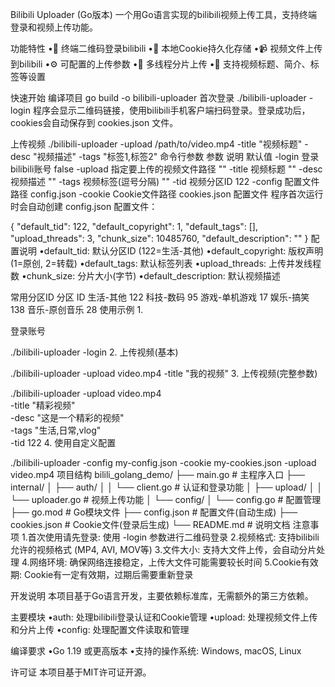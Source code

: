 Bilibili Uploader (Go版本)
一个用Go语言实现的bilibili视频上传工具，支持终端登录和视频上传功能。

功能特性
•🔐 终端二维码登录bilibili
•💾 本地Cookie持久化存储
•📹 视频文件上传到bilibili
•⚙️ 可配置的上传参数
•🚀 多线程分片上传
•📝 支持视频标题、简介、标签等设置

快速开始
编译项目
go build -o bilibili-uploader
首次登录
./bilibili-uploader -login
程序会显示二维码链接，使用bilibili手机客户端扫码登录。登录成功后，cookies会自动保存到 cookies.json 文件。

上传视频
./bilibili-uploader -upload /path/to/video.mp4 -title "视频标题" -desc "视频描述" -tags "标签1,标签2"
命令行参数
参数	说明	默认值
-login	登录bilibili账号	false
-upload	指定要上传的视频文件路径	""
-title	视频标题	""
-desc	视频描述	""
-tags	视频标签(逗号分隔)	""
-tid	视频分区ID	122
-config	配置文件路径	config.json
-cookie	Cookie文件路径	cookies.json
配置文件
程序首次运行时会自动创建 config.json 配置文件：

{
  "default_tid": 122,
  "default_copyright": 1,
  "default_tags": [],
  "upload_threads": 3,
  "chunk_size": 10485760,
  "default_description": ""
}
配置说明
•default_tid: 默认分区ID (122=生活-其他)
•default_copyright: 版权声明 (1=原创, 2=转载)
•default_tags: 默认标签列表
•upload_threads: 上传并发线程数
•chunk_size: 分片大小(字节)
•default_description: 默认视频描述

常用分区ID
分区	ID
生活-其他	122
科技-数码	95
游戏-单机游戏	17
娱乐-搞笑	138
音乐-原创音乐	28
使用示例
1.

登录账号

./bilibili-uploader -login
2.
上传视频(基本)

./bilibili-uploader -upload video.mp4 -title "我的视频"
3.
上传视频(完整参数)

./bilibili-uploader -upload video.mp4 \
  -title "精彩视频" \
  -desc "这是一个精彩的视频" \
  -tags "生活,日常,vlog" \
  -tid 122
4.
使用自定义配置

./bilibili-uploader -config my-config.json -cookie my-cookies.json -upload video.mp4
项目结构
bilili_golang_demo/
├── main.go                    # 主程序入口
├── internal/
│   ├── auth/
│   │   └── client.go         # 认证和登录功能
│   ├── upload/
│   │   └── uploader.go       # 视频上传功能
│   └── config/
│       └── config.go         # 配置管理
├── go.mod                    # Go模块文件
├── config.json               # 配置文件(自动生成)
├── cookies.json              # Cookie文件(登录后生成)
└── README.md                 # 说明文档
注意事项
1.首次使用请先登录: 使用 -login 参数进行二维码登录
2.视频格式: 支持bilibili允许的视频格式 (MP4, AVI, MOV等)
3.文件大小: 支持大文件上传，会自动分片处理
4.网络环境: 确保网络连接稳定，上传大文件可能需要较长时间
5.Cookie有效期: Cookie有一定有效期，过期后需要重新登录

开发说明
本项目基于Go语言开发，主要依赖标准库，无需额外的第三方依赖。

主要模块
•auth: 处理bilibili登录认证和Cookie管理
•upload: 处理视频文件上传和分片上传
•config: 处理配置文件读取和管理

编译要求
•Go 1.19 或更高版本
•支持的操作系统: Windows, macOS, Linux

许可证
本项目基于MIT许可证开源。